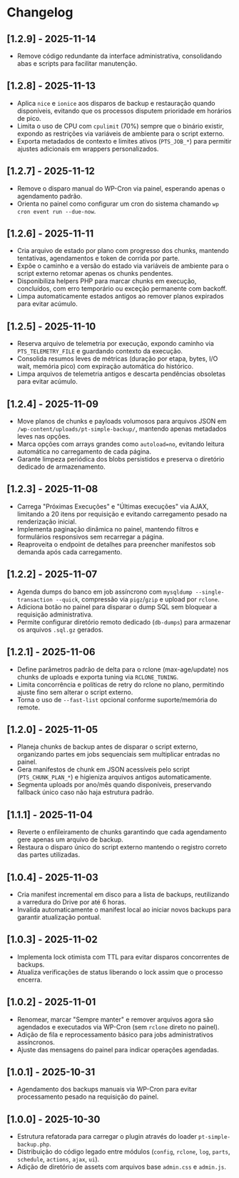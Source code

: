 # Changelog

## [1.2.9] - 2025-11-14
- Remove código redundante da interface administrativa, consolidando abas e scripts para facilitar manutenção.

## [1.2.8] - 2025-11-13
- Aplica `nice` e `ionice` aos disparos de backup e restauração quando disponíveis, evitando que os processos disputem prioridade em horários de pico.
- Limita o uso de CPU com `cpulimit` (70%) sempre que o binário existir, expondo as restrições via variáveis de ambiente para o script externo.
- Exporta metadados de contexto e limites ativos (`PTS_JOB_*`) para permitir ajustes adicionais em wrappers personalizados.

## [1.2.7] - 2025-11-12
- Remove o disparo manual do WP-Cron via painel, esperando apenas o agendamento padrão.
- Orienta no painel como configurar um cron do sistema chamando `wp cron event run --due-now`.

## [1.2.6] - 2025-11-11
- Cria arquivo de estado por plano com progresso dos chunks, mantendo tentativas, agendamentos e token de corrida por parte.
- Expõe o caminho e a versão do estado via variáveis de ambiente para o script externo retomar apenas os chunks pendentes.
- Disponibiliza helpers PHP para marcar chunks em execução, concluídos, com erro temporário ou exceção permanente com backoff.
- Limpa automaticamente estados antigos ao remover planos expirados para evitar acúmulo.

## [1.2.5] - 2025-11-10
- Reserva arquivo de telemetria por execução, expondo caminho via `PTS_TELEMETRY_FILE` e guardando contexto da execução.
- Consolida resumos leves de métricas (duração por etapa, bytes, I/O wait, memória pico) com expiração automática do histórico.
- Limpa arquivos de telemetria antigos e descarta pendências obsoletas para evitar acúmulo.

## [1.2.4] - 2025-11-09
- Move planos de chunks e payloads volumosos para arquivos JSON em `/wp-content/uploads/pt-simple-backup/`, mantendo apenas metadados leves nas opções.
- Marca opções com arrays grandes como `autoload=no`, evitando leitura automática no carregamento de cada página.
- Garante limpeza periódica dos blobs persistidos e preserva o diretório dedicado de armazenamento.

## [1.2.3] - 2025-11-08
- Carrega "Próximas Execuções" e "Últimas execuções" via AJAX, limitando a 20 itens por requisição e evitando carregamento pesado na renderização inicial.
- Implementa paginação dinâmica no painel, mantendo filtros e formulários responsivos sem recarregar a página.
- Reaproveita o endpoint de detalhes para preencher manifestos sob demanda após cada carregamento.

## [1.2.2] - 2025-11-07
- Agenda dumps do banco em job assíncrono com `mysqldump --single-transaction --quick`, compressão via `pigz`/`gzip` e upload por `rclone`.
- Adiciona botão no painel para disparar o dump SQL sem bloquear a requisição administrativa.
- Permite configurar diretório remoto dedicado (`db-dumps`) para armazenar os arquivos `.sql.gz` gerados.

## [1.2.1] - 2025-11-06
- Define parâmetros padrão de delta para o rclone (max-age/update) nos chunks de uploads e exporta tuning via `RCLONE_TUNING`.
- Limita concorrência e políticas de retry do rclone no plano, permitindo ajuste fino sem alterar o script externo.
- Torna o uso de `--fast-list` opcional conforme suporte/memória do remote.

## [1.2.0] - 2025-11-05
- Planeja chunks de backup antes de disparar o script externo, organizando partes em jobs sequenciais sem multiplicar entradas no painel.
- Gera manifestos de chunk em JSON acessíveis pelo script (`PTS_CHUNK_PLAN_*`) e higieniza arquivos antigos automaticamente.
- Segmenta uploads por ano/mês quando disponíveis, preservando fallback único caso não haja estrutura padrão.

## [1.1.1] - 2025-11-04
- Reverte o enfileiramento de chunks garantindo que cada agendamento gere apenas um arquivo de backup.
- Restaura o disparo único do script externo mantendo o registro correto das partes utilizadas.

## [1.0.4] - 2025-11-03
- Cria manifest incremental em disco para a lista de backups, reutilizando a varredura do Drive por até 6 horas.
- Invalida automaticamente o manifest local ao iniciar novos backups para garantir atualização pontual.

## [1.0.3] - 2025-11-02
- Implementa lock otimista com TTL para evitar disparos concorrentes de backups.
- Atualiza verificações de status liberando o lock assim que o processo encerra.

## [1.0.2] - 2025-11-01
- Renomear, marcar "Sempre manter" e remover arquivos agora são agendados e executados via WP-Cron (sem `rclone` direto no painel).
- Adição de fila e reprocessamento básico para jobs administrativos assíncronos.
- Ajuste das mensagens do painel para indicar operações agendadas.

## [1.0.1] - 2025-10-31
- Agendamento dos backups manuais via WP-Cron para evitar processamento pesado na requisição do painel.

## [1.0.0] - 2025-10-30
- Estrutura refatorada para carregar o plugin através do loader `pt-simple-backup.php`.
- Distribuição do código legado entre módulos (`config`, `rclone`, `log`, `parts`, `schedule`, `actions`, `ajax`, `ui`).
- Adição de diretório de assets com arquivos base `admin.css` e `admin.js`.
